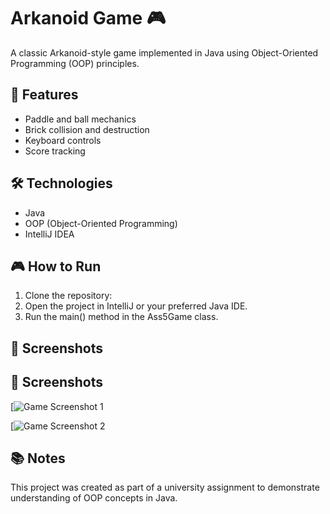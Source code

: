 # Arkanoid Game 🎮

A classic Arkanoid-style game implemented in Java using Object-Oriented Programming (OOP) principles.

## 🚀 Features

- Paddle and ball mechanics
- Brick collision and destruction
- Keyboard controls
- Score tracking

## 🛠 Technologies

- Java
- OOP (Object-Oriented Programming)
- IntelliJ IDEA 

## 🎮 How to Run

1. Clone the repository:
2. Open the project in IntelliJ or your preferred Java IDE.
3. Run the main() method in the Ass5Game class.

## 📸 Screenshots
## 📸 Screenshots

[![Game Screenshot 1](https://github.com/YaelDoron/Arkanoid-BIU-OOP-/issues/1)

[![Game Screenshot 2](https://github.com/YaelDoron/Arkanoid-BIU-OOP-/issues/2)



## 📚 Notes

This project was created as part of a university assignment to demonstrate understanding of OOP concepts in Java.
